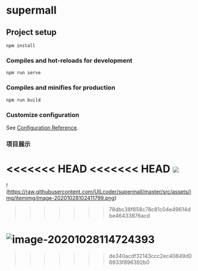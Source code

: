 # supermall

## Project setup
```
npm install
```

### Compiles and hot-reloads for development
```
npm run serve
```

### Compiles and minifies for production
```
npm run build
```

### Customize configuration
See [Configuration Reference](https://cli.vuejs.org/config/).

### 项目展示

<<<<<<< HEAD
<<<<<<< HEAD
![](https://raw.githubusercontent.com/UILcoder/supermall/master/src/assets/img/itemimg/image-20201028102411799.png)
=======
!(https://raw.githubusercontent.com/UILcoder/supermall/master/src/assets/img/itemimg/image-20201028102411799.png)
>>>>>>> 78dbc38f858c78c81c04e49614dbe46433876acd

![image-20201028114724393](C:\Users\lenovo\Desktop\supermall\src\assets\img\itemimg\image-20201028114724393.png)
=======
>>>>>>> de340acdf32143ccc2ec40849d06933f896392b0
